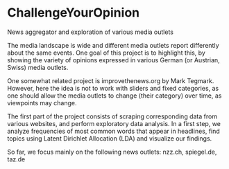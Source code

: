 # ChallengeYourOpinion
News aggregator and exploration of various media outlets

The media landscape is wide and different media outlets report differently about the same events.
One goal of this project is to highlight this, by showing the variety of opinions expressed in
various German (or Austrian, Swiss) media outlets.

One somewhat related project is improvethenews.org by Mark Tegmark.
However, here the idea is not to work with sliders and fixed categories, as one should allow the
media outlets to change (their category) over time, as viewpoints may change.

The first part of the project consists of scraping corresponding data from various websites, and
perform exploratory data analysis. In a first step, we analyze frequencies of most common words
that appear in headlines, find topics using Latent Dirichlet Allocation (LDA) and visualize our
findings.

So far, we focus mainly on the following news outlets: nzz.ch, spiegel.de, taz.de
